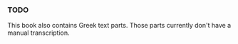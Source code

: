 ### TODO
This book also contains Greek text parts. Those parts currently don't have a manual transcription.
